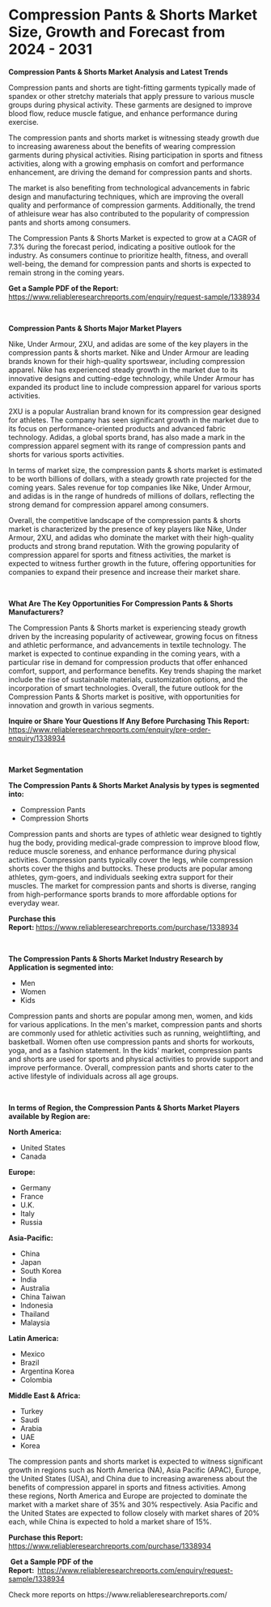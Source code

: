 <p><h1>Compression Pants & Shorts Market Size, Growth and Forecast from 2024 - 2031</h1></p><p><strong>Compression Pants & Shorts Market Analysis and Latest Trends</strong></p>
<p><p>Compression pants and shorts are tight-fitting garments typically made of spandex or other stretchy materials that apply pressure to various muscle groups during physical activity. These garments are designed to improve blood flow, reduce muscle fatigue, and enhance performance during exercise.</p><p>The compression pants and shorts market is witnessing steady growth due to increasing awareness about the benefits of wearing compression garments during physical activities. Rising participation in sports and fitness activities, along with a growing emphasis on comfort and performance enhancement, are driving the demand for compression pants and shorts.</p><p>The market is also benefiting from technological advancements in fabric design and manufacturing techniques, which are improving the overall quality and performance of compression garments. Additionally, the trend of athleisure wear has also contributed to the popularity of compression pants and shorts among consumers.</p><p>The Compression Pants & Shorts Market is expected to grow at a CAGR of 7.3% during the forecast period, indicating a positive outlook for the industry. As consumers continue to prioritize health, fitness, and overall well-being, the demand for compression pants and shorts is expected to remain strong in the coming years.</p></p>
<p><strong>Get a Sample PDF of the Report:&nbsp;</strong> <a href="https://www.reliableresearchreports.com/enquiry/request-sample/1338934">https://www.reliableresearchreports.com/enquiry/request-sample/1338934</a></p>
<p>&nbsp;</p>
<p><strong>Compression Pants & Shorts Major Market Players</strong></p>
<p><p>Nike, Under Armour, 2XU, and adidas are some of the key players in the compression pants & shorts market. Nike and Under Armour are leading brands known for their high-quality sportswear, including compression apparel. Nike has experienced steady growth in the market due to its innovative designs and cutting-edge technology, while Under Armour has expanded its product line to include compression apparel for various sports activities.</p><p>2XU is a popular Australian brand known for its compression gear designed for athletes. The company has seen significant growth in the market due to its focus on performance-oriented products and advanced fabric technology. Adidas, a global sports brand, has also made a mark in the compression apparel segment with its range of compression pants and shorts for various sports activities.</p><p>In terms of market size, the compression pants & shorts market is estimated to be worth billions of dollars, with a steady growth rate projected for the coming years. Sales revenue for top companies like Nike, Under Armour, and adidas is in the range of hundreds of millions of dollars, reflecting the strong demand for compression apparel among consumers.</p><p>Overall, the competitive landscape of the compression pants & shorts market is characterized by the presence of key players like Nike, Under Armour, 2XU, and adidas who dominate the market with their high-quality products and strong brand reputation. With the growing popularity of compression apparel for sports and fitness activities, the market is expected to witness further growth in the future, offering opportunities for companies to expand their presence and increase their market share.</p></p>
<p>&nbsp;</p>
<p><strong>What Are The Key Opportunities For Compression Pants & Shorts Manufacturers?</strong></p>
<p><p>The Compression Pants & Shorts market is experiencing steady growth driven by the increasing popularity of activewear, growing focus on fitness and athletic performance, and advancements in textile technology. The market is expected to continue expanding in the coming years, with a particular rise in demand for compression products that offer enhanced comfort, support, and performance benefits. Key trends shaping the market include the rise of sustainable materials, customization options, and the incorporation of smart technologies. Overall, the future outlook for the Compression Pants & Shorts market is positive, with opportunities for innovation and growth in various segments.</p></p>
<p><strong>Inquire or Share Your Questions If Any Before Purchasing This Report:</strong> <a href="https://www.reliableresearchreports.com/enquiry/pre-order-enquiry/1338934">https://www.reliableresearchreports.com/enquiry/pre-order-enquiry/1338934</a></p>
<p>&nbsp;</p>
<p><strong>Market Segmentation</strong></p>
<p><strong>The Compression Pants & Shorts Market Analysis by types is segmented into:</strong></p>
<p><ul><li>Compression Pants</li><li>Compression Shorts</li></ul></p>
<p><p>Compression pants and shorts are types of athletic wear designed to tightly hug the body, providing medical-grade compression to improve blood flow, reduce muscle soreness, and enhance performance during physical activities. Compression pants typically cover the legs, while compression shorts cover the thighs and buttocks. These products are popular among athletes, gym-goers, and individuals seeking extra support for their muscles. The market for compression pants and shorts is diverse, ranging from high-performance sports brands to more affordable options for everyday wear.</p></p>
<p><strong>Purchase this Report:&nbsp;</strong><a href="https://www.reliableresearchreports.com/purchase/1338934">https://www.reliableresearchreports.com/purchase/1338934</a></p>
<p>&nbsp;</p>
<p><strong>The Compression Pants & Shorts Market Industry Research by Application is segmented into:</strong></p>
<p><ul><li>Men</li><li>Women</li><li>Kids</li></ul></p>
<p><p>Compression pants and shorts are popular among men, women, and kids for various applications. In the men's market, compression pants and shorts are commonly used for athletic activities such as running, weightlifting, and basketball. Women often use compression pants and shorts for workouts, yoga, and as a fashion statement. In the kids' market, compression pants and shorts are used for sports and physical activities to provide support and improve performance. Overall, compression pants and shorts cater to the active lifestyle of individuals across all age groups.</p></p>
<p>&nbsp;</p>
<p><strong>In terms of Region, the Compression Pants & Shorts Market Players available by Region are:</strong></p>
<p>
    <p> <strong> North America: </strong>
        <ul>
            <li>United States</li>
            <li>Canada</li>
        </ul>
        </p> 
    <p> <strong> Europe: </strong>
        <ul>
            <li>Germany</li>
            <li>France</li>
            <li>U.K.</li>
            <li>Italy</li>
            <li>Russia</li>
        </ul>
        </p> 
    <p> <strong> Asia-Pacific: </strong>
        <ul>
            <li>China</li>
            <li>Japan</li>
            <li>South Korea</li>
            <li>India</li>
            <li>Australia</li>
            <li>China Taiwan</li>
            <li>Indonesia</li>
            <li>Thailand</li>
            <li>Malaysia</li>
        </ul>
        </p> 
    <p> <strong> Latin America: </strong>
        <ul>
            <li>Mexico</li>
            <li>Brazil</li>
            <li>Argentina Korea</li>
            <li>Colombia</li>
        </ul>
        </p> 
    <p> <strong> Middle East & Africa: </strong>
        <ul>
            <li>Turkey</li>
            <li>Saudi</li>
            <li>Arabia</li>
            <li>UAE</li>
            <li>Korea</li>
        </ul>
    </p>
    </p>
<p><p>The compression pants and shorts market is expected to witness significant growth in regions such as North America (NA), Asia Pacific (APAC), Europe, the United States (USA), and China due to increasing awareness about the benefits of compression apparel in sports and fitness activities. Among these regions, North America and Europe are projected to dominate the market with a market share of 35% and 30% respectively. Asia Pacific and the United States are expected to follow closely with market shares of 20% each, while China is expected to hold a market share of 15%.</p></p>
<p><strong>Purchase this Report: </strong><a href="https://www.reliableresearchreports.com/purchase/1338934">https://www.reliableresearchreports.com/purchase/1338934</a></p>
<p>&nbsp;<strong>Get a Sample PDF of the Report:&nbsp;&nbsp;</strong><a href="https://www.reliableresearchreports.com/enquiry/request-sample/1338934">https://www.reliableresearchreports.com/enquiry/request-sample/1338934</a></p>
<p><strong></strong></p>
<p>Check more reports on https://www.reliableresearchreports.com/</p>